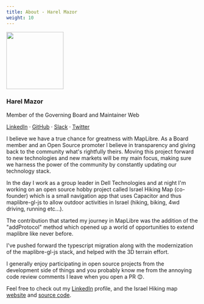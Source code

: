 ```yaml
---
title: About - Harel Mazor
weight: 10
---
```


<div class="text-center mb-5">
    <img
        src="https://avatars.githubusercontent.com/u/3269297?v=4"
        width="150"
        class="rounded-circle mt-3"
    />
    <h3 class="m-3">Harel Mazor</h3>
    <p>Member of the Governing Board and Maintainer Web</p>
    <p><a href="https://www.linkedin.com/in/harel-mazor-1298b139/">LinkedIn</a> · <a href="https://github.com/HarelM">GitHub</a> · <a href="https://osmus.slack.com/team/ULPGVUPL1">Slack</a> · <a href="https://twitter.com/Harel_M">Twitter</a></p>
</div>

I believe we have a true chance for greatness with MapLibre. As a Board
member and an Open Source promoter I believe in transparency and giving back
to the community what's rightfully theirs. Moving this project forward to
new technologies and new markets will be my main focus, making sure we
harness the power of the community by constantly updating our technology
stack.

In the day I work as a group leader in Dell Technologies and at night I'm
working on an open source hobby project called Israel Hiking Map
(co-founder) which is a small navigation app that uses Capacitor and thus
maplibre-gl-js to allow outdoor activities in Israel (hiking, biking, 4wd
driving, running etc...).

The contribution that started my journey in MapLibre was the addition of the
"addProtocol" method which opened up a world of opportunities to extend
maplibre like never before.

I've pushed forward the typescript migration along with the modernization of
the maplibre-gl-js stack, and helped with the 3D terrain effort.

I generally enjoy participating in open source projects from the development
side of things and you probably know me from the annoying code review
comments I leave when you open a PR 😊.

Feel free to check out my
<a href="https://www.linkedin.com/in/harel-mazor-1298b139/">LinkedIn</a>
profile, and the Israel Hiking map
<a href="https://israelhiking.osm.org.il/">website</a> and
<a href="https://github.com/IsraelHikingMap/Site">source code</a>.
